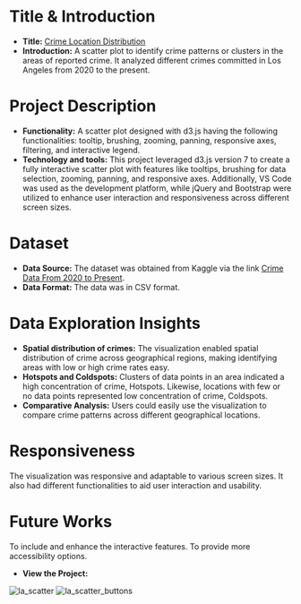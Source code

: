 
# Title & Introduction
- **Title:**  [Crime Location Distribution]()
- **Introduction:** A scatter plot to identify crime patterns or clusters in the areas of reported crime. It analyzed different crimes committed in Los Angeles from 2020 to the present. 

# Project Description
* **Functionality:** A scatter plot  designed with d3.js having the following functionalities: tooltip, brushing, zooming, panning, responsive axes, filtering, and interactive legend. 
* **Technology and tools:** This project leveraged d3.js version 7 to create a fully interactive scatter plot with features like tooltips, brushing for data selection, zooming, panning, and responsive axes. Additionally, VS Code was used as the development platform, while jQuery and Bootstrap were utilized to enhance user interaction and responsiveness across different screen sizes.
 

# Dataset
* **Data Source:** The dataset was obtained from Kaggle via the link [Crime Data From 2020 to Present](https://www.kaggle.com/datasets/shubhamgupta012/crime-data-from-2020-to-present).
* **Data Format:** The data was in CSV format.

# Data Exploration Insights
* **Spatial distribution of crimes:**
The visualization enabled spatial distribution of crime across geographical regions, making identifying areas with low or high crime rates easy.
* **Hotspots and Coldspots:**
Clusters of data points in an area indicated a high concentration of crime, Hotspots. Likewise, locations with few or no data points represented low concentration of crime, Coldspots. 
* **Comparative Analysis:**
Users could easily use the visualization to compare crime patterns across different geographical locations.


# Responsiveness
The visualization was responsive and adaptable to various screen sizes. It also had different functionalities to aid user interaction and usability.

# Future Works
To include and enhance the interactive features. To provide more accessibility options.

* **View the Project:**


![la_scatter](https://github.com/ibraeh/LA-scatter-plot/assets/29314702/328508ae-206e-475e-bf67-62bc815cd9f6)
![la_scatter_buttons](https://github.com/ibraeh/LA-scatter-plot/assets/29314702/80044f17-4686-4f3d-a1b8-e40381ac58b4)

